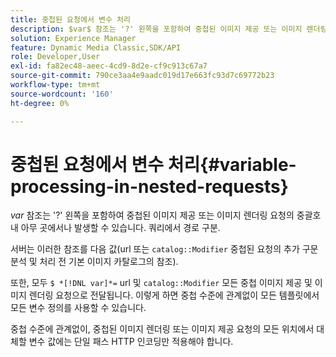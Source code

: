 ```yaml
---
title: 중첩된 요청에서 변수 처리
description: $var$ 참조는 '?' 왼쪽을 포함하여 중첩된 이미지 제공 또는 이미지 렌더링 요청의 중괄호 내 아무 곳에서나 발생할 수 있습니다. 쿼리에서 경로 구분.
solution: Experience Manager
feature: Dynamic Media Classic,SDK/API
role: Developer,User
exl-id: fa82ec48-aeec-4cd9-8d2e-cf9c913c67a7
source-git-commit: 790ce3aa4e9aadc019d17e663fc93d7c69772b23
workflow-type: tm+mt
source-wordcount: '160'
ht-degree: 0%

---
```


# 중첩된 요청에서 변수 처리{#variable-processing-in-nested-requests}

$var$ 참조는 &#39;?&#39; 왼쪽을 포함하여 중첩된 이미지 제공 또는 이미지 렌더링 요청의 중괄호 내 아무 곳에서나 발생할 수 있습니다. 쿼리에서 경로 구분.

서버는 이러한 참조를 다음 값(url 또는 `catalog::Modifier` 중첩된 요청의 추가 구문 분석 및 처리 전 기본 이미지 카탈로그의 참조).

또한, 모두 `$ *[!DNL var]*=` url 및 `catalog::Modifier` 모든 중첩 이미지 제공 및 이미지 렌더링 요청으로 전달됩니다. 이렇게 하면 중첩 수준에 관계없이 모든 템플릿에서 모든 변수 정의를 사용할 수 있습니다.

중첩 수준에 관계없이, 중첩된 이미지 렌더링 또는 이미지 제공 요청의 모든 위치에서 대체할 변수 값에는 단일 패스 HTTP 인코딩만 적용해야 합니다.
